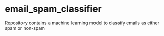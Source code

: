 # email_spam_classifier
Repository contains a machine learning model to classify emails as either spam or non-spam
